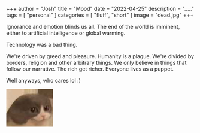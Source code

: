 +++
author = "Josh"
title = "Mood"
date = "2022-04-25"
description = "....."
tags = [
    "personal"
]
categories = [
    "fluff",
    "short"
]
image = "dead.jpg"
+++
<!--more-->

Ignorance and emotion blinds us all. The end of the world is imminent, either to artificial intelligence or global warming. 

Technology was a bad thing. 

We're driven by greed and pleasure. Humanity is a plague. We're divided by borders, religion and other arbitrary things. We only believe in things that follow our narrative. The rich get richer. Everyone lives as a puppet.

Well anyways, who cares lol :)

![](smol.jpg)